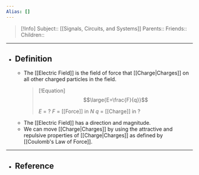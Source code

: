```yaml
---
Alias: []
---
```

> [!Info]
> Subject:: [[Signals, Circuits, and Systems]]
> Parents:: 
> Friends:: 
> Children:: 
---
- ## Definition
	- The [[Electric Field]] is the field of force that [[Charge|Charges]] on all other charged particles in the field.
	  > [!Equation]
	  > $$\large{E=\frac{F}{q}}$$
	  > 
	  > $E$ = ?
	  > $F$ = [[Force]] in $N$
	  > $q$ = [[Charge]] in ?
	- The [[Electric Field]] has a direction and magnitude.
	- We can move [[Charge|Charges]] by using the attractive and repulsive properties of [[Charge|Charges]] as defined by [[Coulomb's Law of Force]].
---
- ## Reference